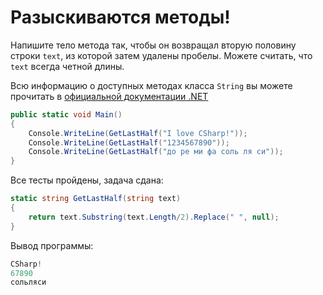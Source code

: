 # Разыскиваются методы!

Напишите тело метода так, чтобы он возвращал вторую половину строки `text`, из которой затем удалены пробелы. Можете считать, что `text` всегда четной длины.

Всю информацию о доступных методах класса `String` вы можете прочитать в [официальной документации .NET](https://learn.microsoft.com/ru-ru/dotnet/api/system.string?view=net-8.0&redirectedfrom=MSDN)

```cs
public static void Main()
{
	Console.WriteLine(GetLastHalf("I love CSharp!"));
	Console.WriteLine(GetLastHalf("1234567890"));
	Console.WriteLine(GetLastHalf("до ре ми фа соль ля си"));
}
```

Все тесты пройдены, задача сдана:
```cs
static string GetLastHalf(string text)
{
    return text.Substring(text.Length/2).Replace(" ", null);
}
```

Вывод программы:
```cs
CSharp!
67890
сольляси
```
